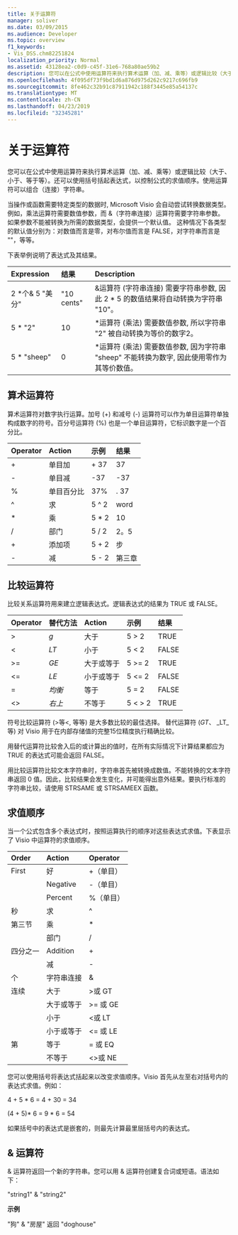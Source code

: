 ```yaml
---
title: 关于运算符
manager: soliver
ms.date: 03/09/2015
ms.audience: Developer
ms.topic: overview
f1_keywords:
- Vis_DSS.chm82251824
localization_priority: Normal
ms.assetid: 43128ea2-c0d9-c45f-31e6-768a80ae59b2
description: 您可以在公式中使用运算符来执行算术运算（加、减、乘等）或逻辑比较（大于、小于、等于等）。还可以使用括号括起表达式，以控制公式的求值顺序。使用运算符可以组合（连接）字符串。
ms.openlocfilehash: 4f095df73f9bd1d6a876d975d262c9217c696fb9
ms.sourcegitcommit: 8fe462c32b91c87911942c188f3445e85a54137c
ms.translationtype: MT
ms.contentlocale: zh-CN
ms.lasthandoff: 04/23/2019
ms.locfileid: "32345281"
---
```

# <a name="about-operators"></a>关于运算符

您可以在公式中使用运算符来执行算术运算（加、减、乘等）或逻辑比较（大于、小于、等于等）。还可以使用括号括起表达式，以控制公式的求值顺序。使用运算符可以组合（连接）字符串。
  
当操作或函数需要特定类型的数据时, Microsoft Visio 会自动尝试转换数据类型。 例如，乘法运算符需要数值参数，而 &（字符串连接）运算符需要字符串参数。 如果参数不能被转换为所需的数据类型，会提供一个默认值。 这种情况下各类型的默认值分别为：对数值而言是零，对布尔值而言是 FALSE，对字符串而言是 ""，等等。
  
下表举例说明了表达式及其结果。
  
|**Expression**|**结果**|**Description**|
|:-----|:-----|:-----|
| 2 \*个&amp; 5 "美分"  <br/> | "10 cents"  <br/> | &amp;运算符 (字符串连接) 需要字符串参数, 因此 2 \* 5 的数值结果将自动转换为字符串 "10"。  <br/> |
| 5 \* "2"  <br/> | 10  <br/> | \*运算符 (乘法) 需要数值参数, 所以字符串 "2" 被自动转换为等价的数字2。  <br/> |
| 5 \* "sheep"  <br/> | 0  <br/> | \*运算符 (乘法) 需要数值参数, 因为字符串 "sheep" 不能转换为数字, 因此使用零作为其等价数值。  <br/> |
   
## <a name="arithmetic-operators"></a>算术运算符

算术运算符对数字执行运算。加号 (+) 和减号 (-) 运算符可以作为单目运算符单独构成数字的符号。百分号运算符 (%) 也是一个单目运算符，它标识数字是一个百分比。
  
|**Operator**|**Action**|**示例**|**结果**|
|:-----|:-----|:-----|:-----|
| +  <br/> | 单目加  <br/> | + 37  <br/> | 37  <br/> |
| -  <br/> | 单目减  <br/> | -37  <br/> | -37  <br/> |
| %  <br/> | 单目百分比  <br/> | 37%  <br/> | . 37  <br/> |
| ^  <br/> | 求  <br/> | 5 ^ 2  <br/> | word  <br/> |
| \*  <br/> | 乘  <br/> | 5 \* 2  <br/> | 10  <br/> |
| /  <br/> | 部门  <br/> | 5 / 2  <br/> | 2。5  <br/> |
| +  <br/> | 添加项  <br/> | 5 + 2  <br/> | 步  <br/> |
| -  <br/> | 减  <br/> | 5 - 2  <br/> | 第三章  <br/> |
   
## <a name="comparison-operators"></a>比较运算符

比较关系运算符用来建立逻辑表达式。逻辑表达式的结果为 TRUE 或 FALSE。
  
|**Operator**|**替代方法**|**Action**|**示例**|**结果**|
|:-----|:-----|:-----|:-----|:-----|
| \>  <br/> | _g_  <br/> | 大于  <br/> | 5 \> 2  <br/> | TRUE  <br/> |
| \<  <br/> | _LT_  <br/> | 小于  <br/> | 5 \< 2  <br/> | FALSE  <br/> |
| \>=  <br/> | _GE_  <br/> | 大于或等于  <br/> | 5 \>= 2  <br/> | TRUE  <br/> |
| \<=  <br/> | _LE_  <br/> | 小于或等于  <br/> | 5 \<= 2  <br/> | FALSE  <br/> |
| =  <br/> | _均衡_  <br/> | 等于  <br/> | 5 = 2  <br/> | FALSE  <br/> |
| \<\>  <br/> | _右上_  <br/> | 不等于  <br/> | 5 \< \> 2  <br/> | TRUE  <br/> |
   
符号比较运算符 (\>等\<, 等等) 是大多数比较的最佳选择。 替代运算符 (_GT_、 _LT_等) 对 Visio 用于在内部存储值的完整15位精度执行精确比较。
  
用替代运算符比较舍入后的或计算出的值时，在所有实际情况下计算结果都应为 TRUE 的表达式可能会返回 FALSE。
  
用比较运算符比较文本字符串时，字符串首先被转换成数值。不能转换的文本字符串返回 0 值。因此，比较结果会发生变化，并可能得出意外结果。要执行标准的字符串比较，请使用 STRSAME 或 STRSAMEEX 函数。
  
## <a name="order-of-evaluation"></a>求值顺序

当一个公式包含多个表达式时，按照运算执行的顺序对这些表达式求值。下表显示了 Visio 中运算符的求值顺序。
  
|**Order**|**Action**|**Operator**|
|:-----|:-----|:-----|
|First  <br/> |好  <br/> |+（单目）  <br/> |
||Negative  <br/> |-（单目）  <br/> |
||Percent  <br/> |%（单目）  <br/> |
|秒  <br/> |求  <br/> |^  <br/> |
|第三节  <br/> |乘  <br/> |\*  <br/> |
||部门  <br/> |/  <br/> |
|四分之一  <br/> |Addition  <br/> |+  <br/> |
||减  <br/> |-  <br/> |
|个  <br/> |字符串连接  <br/> |&amp;  <br/> |
|连续  <br/> |大于  <br/> |\>或 GT  <br/> |
||大于或等于  <br/> |\>= 或 GE  <br/> |
||小于  <br/> |\<或 LT  <br/> |
||小于或等于  <br/> |\<= 或 LE  <br/> |
|第  <br/> |等于  <br/> |= 或 EQ  <br/> |
||不等于  <br/> |\<\>或 NE  <br/> |
   
您可以使用括号将表达式括起来以改变求值顺序。Visio 首先从左至右对括号内的表达式求值。例如：
  
4 + 5 \* 6 = 4 + 30 = 34
  
(4 + 5)\* 6 = 9 \* 6 = 54
  
如果括号中的表达式是嵌套的，则最先计算最里层括号内的表达式。
  
## <a name="ampersand-operator"></a>& 运算符

& 运算符返回一个新的字符串。您可以用 & 运算符创建复合词或短语。语法如下：
  
"string1" &amp; "string2"
  
 **示例**
  
"狗" &amp; "房屋" 返回 "doghouse"
  

